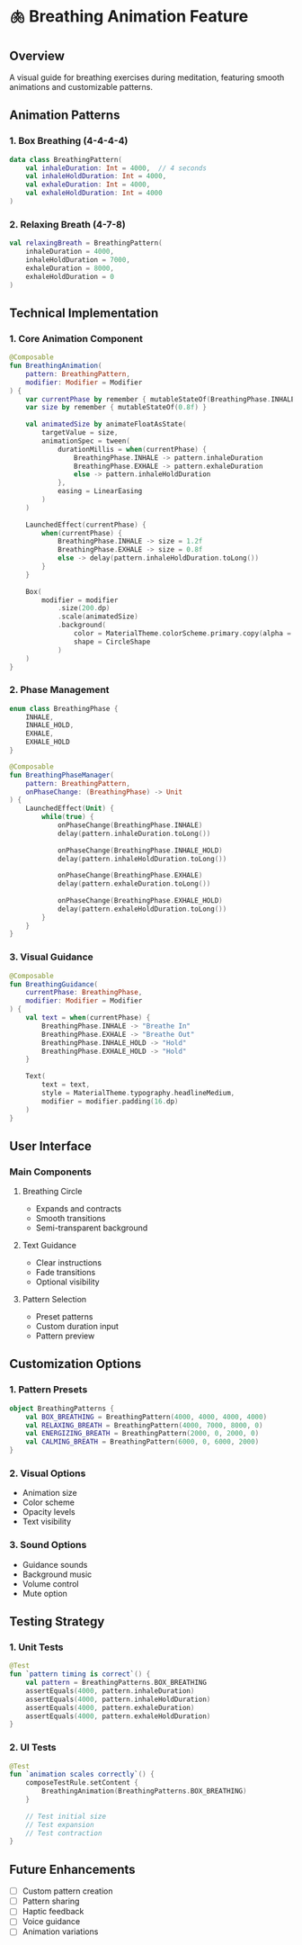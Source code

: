 # 🫁 Breathing Animation Feature

## Overview
A visual guide for breathing exercises during meditation, featuring smooth animations and customizable patterns.

## Animation Patterns

### 1. Box Breathing (4-4-4-4)
```kotlin
data class BreathingPattern(
    val inhaleDuration: Int = 4000,  // 4 seconds
    val inhaleHoldDuration: Int = 4000,
    val exhaleDuration: Int = 4000,
    val exhaleHoldDuration: Int = 4000
)
```

### 2. Relaxing Breath (4-7-8)
```kotlin
val relaxingBreath = BreathingPattern(
    inhaleDuration = 4000,
    inhaleHoldDuration = 7000,
    exhaleDuration = 8000,
    exhaleHoldDuration = 0
)
```

## Technical Implementation

### 1. Core Animation Component
```kotlin
@Composable
fun BreathingAnimation(
    pattern: BreathingPattern,
    modifier: Modifier = Modifier
) {
    var currentPhase by remember { mutableStateOf(BreathingPhase.INHALE) }
    var size by remember { mutableStateOf(0.8f) }
    
    val animatedSize by animateFloatAsState(
        targetValue = size,
        animationSpec = tween(
            durationMillis = when(currentPhase) {
                BreathingPhase.INHALE -> pattern.inhaleDuration
                BreathingPhase.EXHALE -> pattern.exhaleDuration
                else -> pattern.inhaleHoldDuration
            },
            easing = LinearEasing
        )
    )
    
    LaunchedEffect(currentPhase) {
        when(currentPhase) {
            BreathingPhase.INHALE -> size = 1.2f
            BreathingPhase.EXHALE -> size = 0.8f
            else -> delay(pattern.inhaleHoldDuration.toLong())
        }
    }
    
    Box(
        modifier = modifier
            .size(200.dp)
            .scale(animatedSize)
            .background(
                color = MaterialTheme.colorScheme.primary.copy(alpha = 0.3f),
                shape = CircleShape
            )
    )
}
```

### 2. Phase Management
```kotlin
enum class BreathingPhase {
    INHALE,
    INHALE_HOLD,
    EXHALE,
    EXHALE_HOLD
}

@Composable
fun BreathingPhaseManager(
    pattern: BreathingPattern,
    onPhaseChange: (BreathingPhase) -> Unit
) {
    LaunchedEffect(Unit) {
        while(true) {
            onPhaseChange(BreathingPhase.INHALE)
            delay(pattern.inhaleDuration.toLong())
            
            onPhaseChange(BreathingPhase.INHALE_HOLD)
            delay(pattern.inhaleHoldDuration.toLong())
            
            onPhaseChange(BreathingPhase.EXHALE)
            delay(pattern.exhaleDuration.toLong())
            
            onPhaseChange(BreathingPhase.EXHALE_HOLD)
            delay(pattern.exhaleHoldDuration.toLong())
        }
    }
}
```

### 3. Visual Guidance
```kotlin
@Composable
fun BreathingGuidance(
    currentPhase: BreathingPhase,
    modifier: Modifier = Modifier
) {
    val text = when(currentPhase) {
        BreathingPhase.INHALE -> "Breathe In"
        BreathingPhase.EXHALE -> "Breathe Out"
        BreathingPhase.INHALE_HOLD -> "Hold"
        BreathingPhase.EXHALE_HOLD -> "Hold"
    }
    
    Text(
        text = text,
        style = MaterialTheme.typography.headlineMedium,
        modifier = modifier.padding(16.dp)
    )
}
```

## User Interface

### Main Components
1. Breathing Circle
    - Expands and contracts
    - Smooth transitions
    - Semi-transparent background

2. Text Guidance
    - Clear instructions
    - Fade transitions
    - Optional visibility

3. Pattern Selection
    - Preset patterns
    - Custom duration input
    - Pattern preview

## Customization Options

### 1. Pattern Presets
```kotlin
object BreathingPatterns {
    val BOX_BREATHING = BreathingPattern(4000, 4000, 4000, 4000)
    val RELAXING_BREATH = BreathingPattern(4000, 7000, 8000, 0)
    val ENERGIZING_BREATH = BreathingPattern(2000, 0, 2000, 0)
    val CALMING_BREATH = BreathingPattern(6000, 0, 6000, 2000)
}
```

### 2. Visual Options
- Animation size
- Color scheme
- Opacity levels
- Text visibility

### 3. Sound Options
- Guidance sounds
- Background music
- Volume control
- Mute option

## Testing Strategy

### 1. Unit Tests
```kotlin
@Test
fun `pattern timing is correct`() {
    val pattern = BreathingPatterns.BOX_BREATHING
    assertEquals(4000, pattern.inhaleDuration)
    assertEquals(4000, pattern.inhaleHoldDuration)
    assertEquals(4000, pattern.exhaleDuration)
    assertEquals(4000, pattern.exhaleHoldDuration)
}
```

### 2. UI Tests
```kotlin
@Test
fun `animation scales correctly`() {
    composeTestRule.setContent {
        BreathingAnimation(BreathingPatterns.BOX_BREATHING)
    }
    
    // Test initial size
    // Test expansion
    // Test contraction
}
```

## Future Enhancements
- [ ] Custom pattern creation
- [ ] Pattern sharing
- [ ] Haptic feedback
- [ ] Voice guidance
- [ ] Animation variations